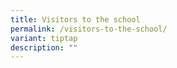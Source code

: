 ```yaml
---
title: Visitors to the school
permalink: /visitors-to-the-school/
variant: tiptap
description: ""
---
```

